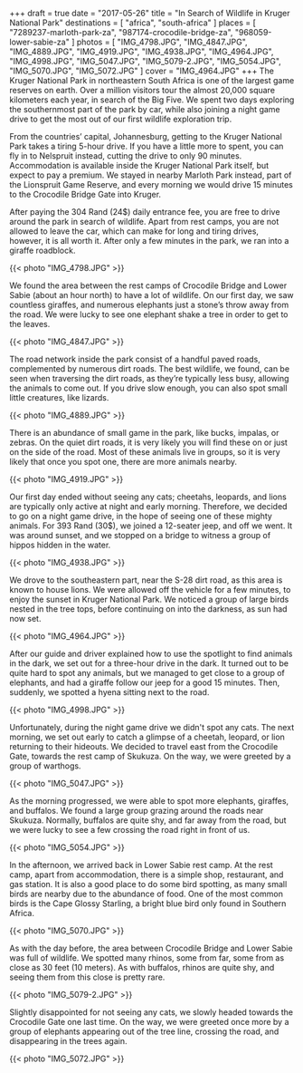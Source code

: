 +++
draft  = true
date   = "2017-05-26"
title  = "In Search of Wildlife in Kruger National Park"
destinations = [ "africa", "south-africa" ]
places = [
  "7289237-marloth-park-za", "987174-crocodile-bridge-za",
  "968059-lower-sabie-za"
]
photos = [
  "IMG_4798.JPG", "IMG_4847.JPG", "IMG_4889.JPG", "IMG_4919.JPG", "IMG_4938.JPG",
  "IMG_4964.JPG", "IMG_4998.JPG", "IMG_5047.JPG", "IMG_5079-2.JPG", "IMG_5054.JPG",
  "IMG_5070.JPG", "IMG_5072.JPG"
]
cover = "IMG_4964.JPG"
+++
The Kruger National Park in northeastern South Africa is one of the largest game reserves on earth. Over a million visitors tour the almost 20,000 square kilometers each year, in search of the Big Five. We spent two days exploring the southernmost part of the park by car, while also joining a night game drive to get the most out of our first wildlife exploration trip.
<!--more-->

From the countries’ capital, Johannesburg, getting to the Kruger National Park takes a tiring 5-hour drive. If you have a little more to spent, you can fly in to Nelspruit instead, cutting the drive to only 90 minutes. Accommodation is available inside the Kruger National Park itself, but expect to pay a premium. We stayed in nearby Marloth Park instead, part of the Lionspruit Game Reserve, and every morning we would drive 15 minutes to the Crocodile Bridge Gate into Kruger.

After paying the 304 Rand (24$) daily entrance fee, you are free to drive around the park in search of wildlife. Apart from rest camps, you are not allowed to leave the car, which can make for long and tiring drives, however, it is all worth it. After only a few minutes in the park, we ran into a giraffe roadblock.

{{< photo "IMG_4798.JPG" >}}

We found the area between the rest camps of Crocodile Bridge and Lower Sabie (about an hour north) to have a lot of wildlife. On our first day, we saw countless giraffes, and numerous elephants just a stone’s throw away from the road. We were lucky to see one elephant shake a tree in order to get to the leaves.

{{< photo "IMG_4847.JPG" >}}

The road network inside the park consist of a handful paved roads, complemented by numerous dirt roads. The best wildlife, we found, can be seen when traversing the dirt roads, as they’re typically less busy, allowing the animals to come out. If you drive slow enough, you can also spot small little creatures, like lizards.

{{< photo "IMG_4889.JPG" >}}

There is an abundance of small game in the park, like bucks, impalas, or zebras. On the quiet dirt roads, it is very likely you will find these on or just on the side of the road. Most of these animals live in groups, so it is very likely that once you spot one, there are more animals nearby.

{{< photo "IMG_4919.JPG" >}}

Our first day ended without seeing any cats; cheetahs, leopards, and lions are typically only active at night and early morning. Therefore, we decided to go on a night game drive, in the hope of seeing one of these mighty animals. For 393 Rand (30$), we joined a 12-seater jeep, and off we went. It was around sunset, and we stopped on a bridge to witness a group of hippos hidden in the water.

{{< photo "IMG_4938.JPG" >}}

We drove to the southeastern part, near the S-28 dirt road, as this area is known to house lions. We were allowed off the vehicle for a few minutes, to enjoy the sunset in Kruger National Park. We noticed a group of large birds nested in the tree tops, before continuing on into the darkness, as sun had now set.

{{< photo "IMG_4964.JPG" >}}

After our guide and driver explained how to use the spotlight to find animals in the dark, we set out for a three-hour drive in the dark. It turned out to be quite hard to spot any animals, but we managed to get close to a group of elephants, and had a giraffe follow our jeep for a good 15 minutes. Then, suddenly, we spotted a hyena sitting next to the road.

{{< photo "IMG_4998.JPG" >}}

Unfortunately, during the night game drive we didn't spot any cats. The next morning, we set out early to catch a glimpse of a cheetah, leopard, or lion returning to their hideouts. We decided to travel east from the Crocodile Gate, towards the rest camp of Skukuza. On the way, we were greeted by a group of warthogs.

{{< photo "IMG_5047.JPG" >}}

As the morning progressed, we were able to spot more elephants, giraffes, and buffalos. We found a large group grazing around the roads near Skukuza. Normally, buffalos are quite shy, and far away from the road, but we were lucky to see a few crossing the road right in front of us.

{{< photo "IMG_5054.JPG" >}}

In the afternoon, we arrived back in Lower Sabie rest camp. At the rest camp, apart from accommodation, there is a simple shop, restaurant, and gas station. It is also a good place to do some bird spotting, as many small birds are nearby due to the abundance of food. One of the most common birds is the Cape Glossy Starling, a bright blue bird only found in Southern Africa.

{{< photo "IMG_5070.JPG" >}}

As with the day before, the area between Crocodile Bridge and Lower Sabie was full of wildlife. We spotted many rhinos, some from far, some from as close as 30 feet (10 meters). As with buffalos, rhinos are quite shy, and seeing them from this close is pretty rare.

{{< photo "IMG_5079-2.JPG" >}}

Slightly disappointed for not seeing any cats, we slowly headed towards the Crocodile Gate one last time. On the way, we were greeted once more by a group of elephants appearing out of the tree line, crossing the road, and disappearing in the trees again.

{{< photo "IMG_5072.JPG" >}}